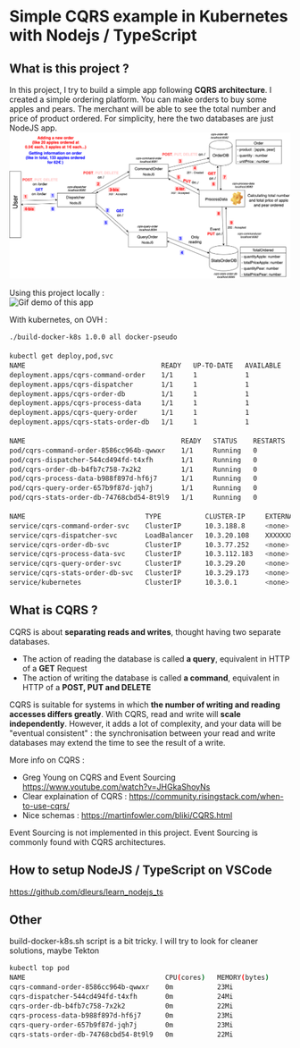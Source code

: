 # Simple CQRS example in Kubernetes with Nodejs / TypeScript

## What is this project ?
In this project, I try to build a simple app following <strong>CQRS architecture</strong>. I created a simple ordering platform. You can make orders to buy some apples and pears. The merchant will be able to see the total number and price of product ordered. For simplicity, here the two databases are just NodeJS app.
![Project architecture](/assets/CQRS.png)

Using this project locally :<br/>
![Gif demo of this app](/assets/testing-this-project.gif)

With kubernetes, on OVH : 
```bash
./build-docker-k8s 1.0.0 all docker-pseudo

kubectl get deploy,pod,svc
NAME                                  READY   UP-TO-DATE   AVAILABLE   AGE
deployment.apps/cqrs-command-order    1/1     1            1           3h56m
deployment.apps/cqrs-dispatcher       1/1     1            1           4h41m
deployment.apps/cqrs-order-db         1/1     1            1           108m
deployment.apps/cqrs-process-data     1/1     1            1           97m
deployment.apps/cqrs-query-order      1/1     1            1           19m
deployment.apps/cqrs-stats-order-db   1/1     1            1           79m

NAME                                       READY   STATUS    RESTARTS   AGE
pod/cqrs-command-order-8586cc964b-qwwxr    1/1     Running   0          3h54m
pod/cqrs-dispatcher-544cd494fd-t4xfh       1/1     Running   0          3h54m
pod/cqrs-order-db-b4fb7c758-7x2k2          1/1     Running   0          108m
pod/cqrs-process-data-b988f897d-hf6j7      1/1     Running   0          5m15s
pod/cqrs-query-order-657b9f87d-jqh7j       1/1     Running   0          17m
pod/cqrs-stats-order-db-74768cbd54-8t9l9   1/1     Running   0          64m

NAME                              TYPE           CLUSTER-IP     EXTERNAL-IP                         PORT(S)        AGE
service/cqrs-command-order-svc    ClusterIP      10.3.188.8     <none>                              80/TCP         3h56m
service/cqrs-dispatcher-svc       LoadBalancer   10.3.20.108    XXXXXXXXXXXXXXXX.gra7.k8s.ovh.net   80:30874/TCP   4h38m
service/cqrs-order-db-svc         ClusterIP      10.3.77.252    <none>                              80/TCP         108m
service/cqrs-process-data-svc     ClusterIP      10.3.112.183   <none>                              80/TCP         100m
service/cqrs-query-order-svc      ClusterIP      10.3.29.20     <none>                              80/TCP         19m
service/cqrs-stats-order-db-svc   ClusterIP      10.3.29.173    <none>                              80/TCP         79m
service/kubernetes                ClusterIP      10.3.0.1       <none>                              443/TCP        23d
```

## What is CQRS ?

CQRS is about <strong>separating reads and writes</strong>, thought having two separate databases.
- The action of reading the database is called <strong>a query</strong>, equivalent in HTTP of a <strong>GET</strong> Request
- The action of writing the database is called <strong>a command</strong>, equivalent in HTTP of a <strong>POST, PUT and DELETE</strong>


CQRS is suitable for systems in which <strong>the number of writing and reading accesses differs greatly</strong>. With CQRS, read and write will <strong>scale independently</strong>. However, it adds a lot of complexity, and your data will be "eventual consistent" : the synchronisation between your read and write databases may extend the time to see the result of a write. 

More info on CQRS :
- Greg Young on CQRS and Event Sourcing https://www.youtube.com/watch?v=JHGkaShoyNs
- Clear explaination of CQRS : https://community.risingstack.com/when-to-use-cqrs/
- Nice schemas : https://martinfowler.com/bliki/CQRS.html


Event Sourcing is not implemented in this project. Event Sourcing is commonly found with CQRS architectures. 
## How to setup NodeJS / TypeScript on VSCode 
https://github.com/dleurs/learn_nodejs_ts

## Other
build-docker-k8s.sh script is a bit tricky. I will try to look for cleaner solutions, maybe Tekton

```bash
kubectl top pod
NAME                                   CPU(cores)   MEMORY(bytes)   
cqrs-command-order-8586cc964b-qwwxr    0m           23Mi            
cqrs-dispatcher-544cd494fd-t4xfh       0m           24Mi            
cqrs-order-db-b4fb7c758-7x2k2          0m           22Mi            
cqrs-process-data-b988f897d-hf6j7      0m           23Mi            
cqrs-query-order-657b9f87d-jqh7j       0m           23Mi            
cqrs-stats-order-db-74768cbd54-8t9l9   0m           22Mi
```